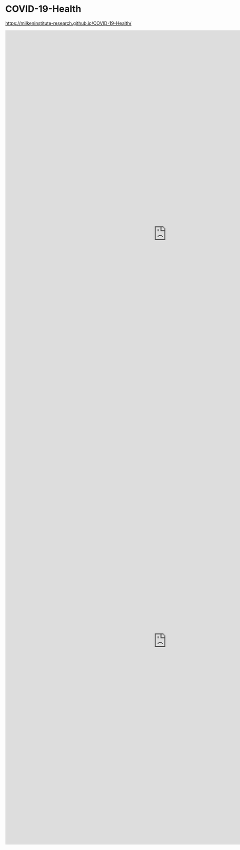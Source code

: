 # COVID-19-Health
https://milkeninstitute-research.github.io/COVID-19-Health/

<center><iframe src="https://public.tableau.com/shared/R5PFQFSS2?:display_count=y&:embed=y&:display_count=yes&:toolbar=no" width="1004" height="1269" frameborder="0"></iframe></center>

<iframe src=https://public.tableau.com/views/Top100_15888924314820/Dashboard1?:display_count=y&:embed=y&:display_count=yes&:toolbar=no" width="1004" height="1269" frameborder="0"></iframe>
